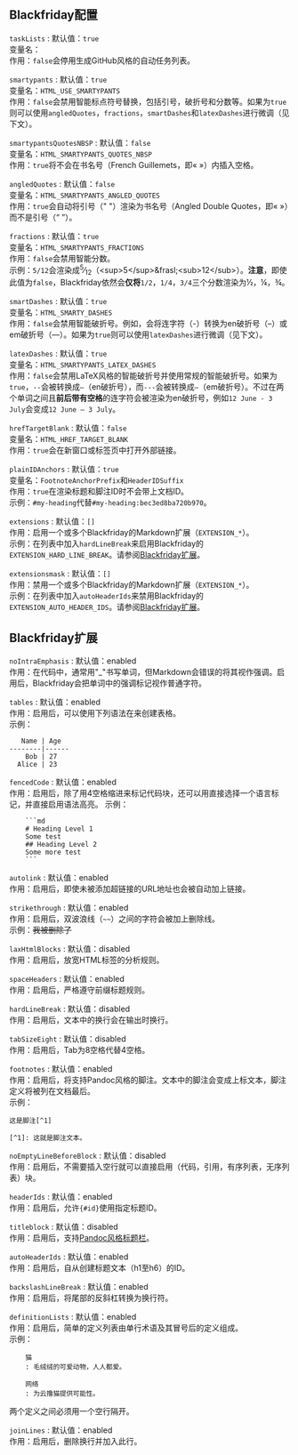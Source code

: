 ## Blackfriday配置

`taskLists`
: 默认值：`true`<br>
  变量名：<br>
  作用：`false`会停用生成GitHub风格的自动任务列表。

`smartypants`
: 默认值：`true`<br>
  变量名：`HTML_USE_SMARTYPANTS`<br>
  作用：`false`会禁用智能标点符号替换，包括引号，破折号和分数等。如果为`true`则可以使用`angledQuotes`，`fractions`，`smartDashes`和`latexDashes`进行微调（见下文）。

`smartypantsQuotesNBSP`
: 默认值：`false`<br>
  变量名：`HTML_SMARTYPANTS_QUOTES_NBSP`<br>
  作用：`true`将不会在书名号（French Guillemets，即« »）内插入空格。

`angledQuotes`
: 默认值：`false`<br>
  变量名：`HTML_SMARTYPANTS_ANGLED_QUOTES`<br>
  作用：`true`会自动将引号（" "）渲染为书名号（Angled Double Quotes，即« »）而不是引号（“ ”）。

`fractions`
: 默认值：`true`<br>
  变量名：`HTML_SMARTYPANTS_FRACTIONS`<br>
  作用：`false`会禁用智能分数。<br>
  示例：`5/12`会渲染成<sup>5</sup>&frasl;<sub>12</sub>（&lt;sup&gt;5&lt;/sup&gt;&amp;frasl;&lt;sub&gt;12&lt;/sub&gt;）。**注意**，即使此值为`false`，Blackfriday依然会**仅将**`1/2`，`1/4`，`3/4`三个分数渲染为½，¼，¾。

`smartDashes`
: 默认值：`true`<br>
  变量名：`HTML_SMARTY_DASHES`<br>
  作用：`false`会禁用智能破折号。例如，会将连字符（-）转换为en破折号（–）或em破折号（—）。如果为`true`则可以使用`latexDashes`进行微调（见下文）。

`latexDashes`
: 默认值：`true`<br>
  变量名：`HTML_SMARTYPANTS_LATEX_DASHES`<br>
  作用：`false`会禁用LaTeX风格的智能破折号并使用常规的智能破折号。如果为`true`，`--`会被转换成`–`（en破折号），而`---`会被转换成`—`（em破折号）。不过在两个单词之间且**前后带有空格**的连字符会被渲染为en破折号，例如`12 June - 3 July`会变成`12 June — 3 July`。

`hrefTargetBlank`
: 默认值：`false`<br>
  变量名：`HTML_HREF_TARGET_BLANK`<br>
  作用：`true`会在新窗口或标签页中打开外部链接。

`plainIDAnchors`
: 默认值：`true`<br>
  变量名：`FootnoteAnchorPrefix`和`HeaderIDSuffix`<br>
  作用：`true`在渲染标题和脚注ID时不会带上文档ID。<br>
  示例：`#my-heading`代替`#my-heading:bec3ed8ba720b970`。

`extensions`
: 默认值：`[]`<br>
  作用：启用一个或多个Blackfriday的Markdown扩展（`EXTENSION_*`）。<br>
  示例：在列表中加入`hardLineBreak`来启用Blackfriday的`EXTENSION_HARD_LINE_BREAK`。请参阅[Blackfriday扩展](#blackfriday扩展)。

`extensionsmask`
: 默认值：`[]`<br>
  作用：禁用一个或多个Blackfriday的Markdown扩展（`EXTENSION_*`）。<br>
  示例：在列表中加入`autoHeaderIds`来禁用Blackfriday的`EXTENSION_AUTO_HEADER_IDS`。请参阅[Blackfriday扩展](#blackfriday扩展)。

## Blackfriday扩展

`noIntraEmphasis`
: 默认值：enabled<br>
  作用：在代码中，通常用"\_"书写单词，但Markdown会错误的将其视作强调。启用后，Blackfriday会把单词中的强调标记视作普通字符。

`tables`
: 默认值：enabled<br>
  作用：启用后，可以使用下列语法在来创建表格。<br>
  示例：

```
   Name | Age
--------|------
    Bob | 27
  Alice | 23
```

`fencedCode`
: 默认值：enabled<br>
  作用：启用后，除了用4空格缩进来标记代码块，还可以用直接选择一个语言标记，并直接启用语法高亮。
  示例：

        ```md
        # Heading Level 1
        Some test
        ## Heading Level 2
        Some more test
        ```

`autolink`
: 默认值：enabled<br>
  作用：启用后，即使未被添加超链接的URL地址也会被自动加上链接。

`strikethrough`
: 默认值：enabled<br>
  作用：启用后，双波浪线（`~~`）之间的字符会被加上删除线。<br>
  示例：~~我被删除了~~

`laxHtmlBlocks`
: 默认值：disabled<br>
  作用：启用后，放宽HTML标签的分析规则。

`spaceHeaders`
: 默认值：enabled<br>
  作用：启用后，严格遵守前缀标题规则。

`hardLineBreak`
: 默认值：disabled<br>
  作用：启用后，文本中的换行会在输出时换行。

`tabSizeEight`
: 默认值：disabled<br>
  作用：启用后，Tab为8空格代替4空格。

`footnotes`
: 默认值：enabled<br>
  作用：启用后，将支持Pandoc风格的脚注。文本中的脚注会变成上标文本，脚注定义将被列在文档最后。<br>
  示例：

```
这是脚注[^1]

[^1]: 这就是脚注文本。
```

`noEmptyLineBeforeBlock`
: 默认值：disabled<br>
  作用：启用后，不需要插入空行就可以直接启用（代码，引用，有序列表，无序列表）块。

`headerIds`
: 默认值：enabled<br>
  作用：启用后，允许`{#id}`使用指定标题ID。

`titleblock`
: 默认值：disabled<br>
  作用：启用后，支持[Pandoc风格标题栏](http://pandoc.org/MANUAL.html#extension-pandoc_title_block)。

`autoHeaderIds`
: 默认值：enabled<br>
  作用：启用后，自从创建标题文本（h1至h6）的ID。

`backslashLineBreak`
: 默认值：enabled<br>
  作用：启用后，将尾部的反斜杠转换为换行符。

`definitionLists`
: 默认值：enabled<br>
  作用：启用后，简单的定义列表由单行术语及其冒号后的定义组成。<br>
  示例：

        猫
        : 毛绒绒的可爱动物，人人都爱。

        网络
        : 为云撸猫提供可能性。

两个定义之间必须用一个空行隔开。

`joinLines`
: 默认值：enabled<br>
  作用：启用后，删除换行并加入此行。